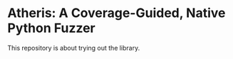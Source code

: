 # Atheris: A Coverage-Guided, Native Python Fuzzer

This repository is about trying out the library.
